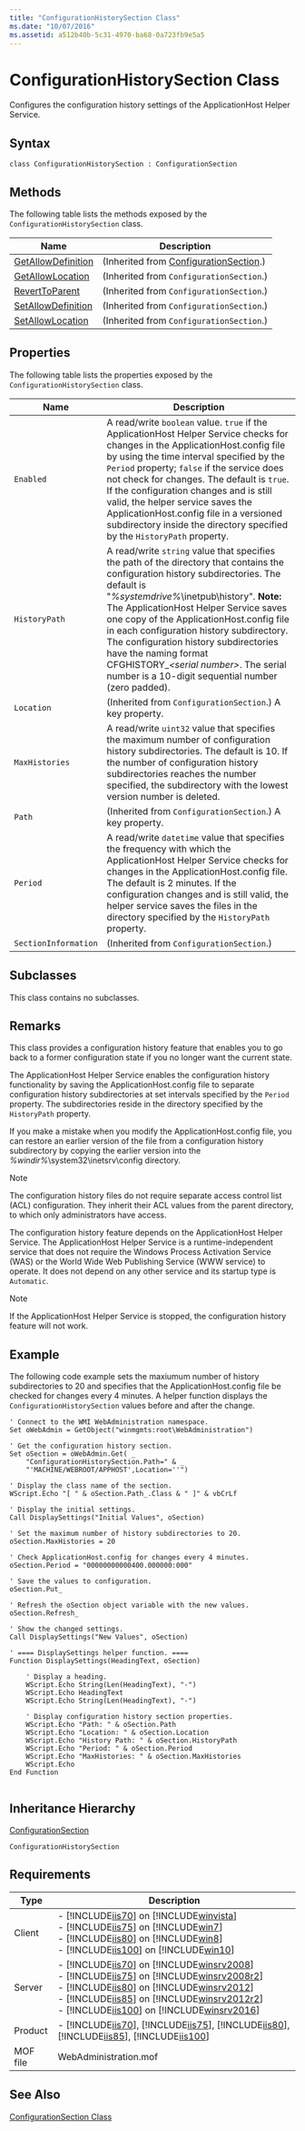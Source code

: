 ```yaml
---
title: "ConfigurationHistorySection Class"
ms.date: "10/07/2016"
ms.assetid: a512b40b-5c31-4970-ba68-0a723fb9e5a5
---
```

# ConfigurationHistorySection Class
Configures the configuration history settings of the ApplicationHost Helper Service.  
  
## Syntax  
  
```vbs  
class ConfigurationHistorySection : ConfigurationSection  
```  
  
## Methods  
 The following table lists the methods exposed by the `ConfigurationHistorySection` class.  
  
|Name|Description|  
|----------|-----------------|  
|[GetAllowDefinition](../wmi-provider/configurationsection-getallowdefinition-method.md)|(Inherited from [ConfigurationSection](../wmi-provider/configurationsection-class.md).)|  
|[GetAllowLocation](../wmi-provider/configurationsection-getallowlocation-method.md)|(Inherited from `ConfigurationSection`.)|  
|[RevertToParent](../wmi-provider/configurationsection-reverttoparent-method.md)|(Inherited from `ConfigurationSection`.)|  
|[SetAllowDefinition](../wmi-provider/configurationsection-setallowdefinition-method.md)|(Inherited from `ConfigurationSection`.)|  
|[SetAllowLocation](../wmi-provider/configurationsection-setallowlocation-method.md)|(Inherited from `ConfigurationSection`.)|  
  
## Properties  
 The following table lists the properties exposed by the `ConfigurationHistorySection` class.  
  
|Name|Description|  
|----------|-----------------|  
|`Enabled`|A read/write `boolean` value. `true` if the ApplicationHost Helper Service checks for changes in the ApplicationHost.config file by using the time interval specified by the `Period` property; `false` if the service does not check for changes. The default is `true`. If the configuration changes and is still valid, the helper service saves the ApplicationHost.config file in a versioned subdirectory inside the directory specified by the `HistoryPath` property.|  
|`HistoryPath`|A read/write `string` value that specifies the path of the directory that contains the configuration history subdirectories. The default is "*%systemdrive%*\inetpub\history". **Note:**  The ApplicationHost Helper Service saves one copy of the ApplicationHost.config file in each configuration history subdirectory. The configuration history subdirectories have the naming format CFGHISTORY_*\<serial number>*. The serial number is a 10-digit sequential number (zero padded).|  
|`Location`|(Inherited from `ConfigurationSection`.) A key property.|  
|`MaxHistories`|A read/write `uint32` value that specifies the maximum number of configuration history subdirectories. The default is 10. If the number of configuration history subdirectories reaches the number specified, the subdirectory with the lowest version number is deleted.|  
|`Path`|(Inherited from `ConfigurationSection`.) A key property.|  
|`Period`|A read/write `datetime` value that specifies the frequency with which the ApplicationHost Helper Service checks for changes in the ApplicationHost.config file. The default is 2 minutes. If the configuration changes and is still valid, the helper service saves the files in the directory specified by the `HistoryPath` property.|  
|`SectionInformation`|(Inherited from `ConfigurationSection`.)|  
  
## Subclasses  
 This class contains no subclasses.  
  
## Remarks  
 This class provides a configuration history feature that enables you to go back to a former configuration state if you no longer want the current state.  
  
 The ApplicationHost Helper Service enables the configuration history functionality by saving the ApplicationHost.config file to separate configuration history subdirectories at set intervals specified by the `Period` property. The subdirectories reside in the directory specified by the `HistoryPath` property.  
  
 If you make a mistake when you modify the ApplicationHost.config file, you can restore an earlier version of the file from a configuration history subdirectory by copying the earlier version into the *%windir%*\system32\inetsrv\config directory.  
  
> [!NOTE]
>  The configuration history files do not require separate access control list (ACL) configuration. They inherit their ACL values from the parent directory, to which only administrators have access.  
  
 The configuration history feature depends on the ApplicationHost Helper Service. The ApplicationHost Helper Service is a runtime-independent service that does not require the Windows Process Activation Service (WAS) or the World Wide Web Publishing Service (WWW service) to operate. It does not depend on any other service and its startup type is `Automatic`.  
  
> [!NOTE]
> If the ApplicationHost Helper Service is stopped, the configuration history feature will not work.  
  
## Example  
 The following code example sets the maxiumum number of history subdirectories to 20 and specifies that the ApplicationHost.config file be checked for changes every 4 minutes. A helper function displays the `ConfigurationHistorySection` values before and after the change.  
  
```  
' Connect to the WMI WebAdministration namespace.  
Set oWebAdmin = GetObject("winmgmts:root\WebAdministration")  
  
' Get the configuration history section.  
Set oSection = oWebAdmin.Get( _  
    "ConfigurationHistorySection.Path=" & _  
    "'MACHINE/WEBROOT/APPHOST',Location=''")  
  
' Display the class name of the section.  
WScript.Echo "[ " & oSection.Path_.Class & " ]" & vbCrLf  
  
' Display the initial settings.  
Call DisplaySettings("Initial Values", oSection)  
  
' Set the maximum number of history subdirectories to 20.  
oSection.MaxHistories = 20  
  
' Check ApplicationHost.config for changes every 4 minutes.  
oSection.Period = "00000000000400.000000:000"  
  
' Save the values to configuration.  
oSection.Put_  
  
' Refresh the oSection object variable with the new values.  
oSection.Refresh_  
  
' Show the changed settings.  
Call DisplaySettings("New Values", oSection)  
  
' ==== DisplaySettings helper function. ====  
Function DisplaySettings(HeadingText, oSection)  
  
    ' Display a heading.  
    WScript.Echo String(Len(HeadingText), "-")  
    WScript.Echo HeadingText  
    WScript.Echo String(Len(HeadingText), "-")  
  
    ' Display configuration history section properties.  
    WScript.Echo "Path: " & oSection.Path  
    WScript.Echo "Location: " & oSection.Location  
    WScript.Echo "History Path: " & oSection.HistoryPath  
    WScript.Echo "Period: " & oSection.Period  
    WScript.Echo "MaxHistories: " & oSection.MaxHistories  
    WScript.Echo  
End Function  
  
```  
  
## Inheritance Hierarchy  
 [ConfigurationSection](../wmi-provider/configurationsection-class.md)  
  
 `ConfigurationHistorySection`  
  
## Requirements  
  
|Type|Description|  
|----------|-----------------|  
|Client|-   [!INCLUDE[iis70](../wmi-provider/includes/iis70-md.md)] on [!INCLUDE[winvista](../wmi-provider/includes/winvista-md.md)]<br />-   [!INCLUDE[iis75](../wmi-provider/includes/iis75-md.md)] on [!INCLUDE[win7](../wmi-provider/includes/win7-md.md)]<br />-   [!INCLUDE[iis80](../wmi-provider/includes/iis80-md.md)] on [!INCLUDE[win8](../wmi-provider/includes/win8-md.md)]<br />-   [!INCLUDE[iis100](../wmi-provider/includes/iis100-md.md)] on [!INCLUDE[win10](../wmi-provider/includes/win10-md.md)]|  
|Server|-   [!INCLUDE[iis70](../wmi-provider/includes/iis70-md.md)] on [!INCLUDE[winsrv2008](../wmi-provider/includes/winsrv2008-md.md)]<br />-   [!INCLUDE[iis75](../wmi-provider/includes/iis75-md.md)] on [!INCLUDE[winsrv2008r2](../wmi-provider/includes/winsrv2008r2-md.md)]<br />-   [!INCLUDE[iis80](../wmi-provider/includes/iis80-md.md)] on [!INCLUDE[winsrv2012](../wmi-provider/includes/winsrv2012-md.md)]<br />-   [!INCLUDE[iis85](../wmi-provider/includes/iis85-md.md)] on [!INCLUDE[winsrv2012r2](../wmi-provider/includes/winsrv2012r2-md.md)]<br />-   [!INCLUDE[iis100](../wmi-provider/includes/iis100-md.md)] on [!INCLUDE[winsrv2016](../wmi-provider/includes/winsrv2016-md.md)]|  
|Product|-   [!INCLUDE[iis70](../wmi-provider/includes/iis70-md.md)], [!INCLUDE[iis75](../wmi-provider/includes/iis75-md.md)], [!INCLUDE[iis80](../wmi-provider/includes/iis80-md.md)], [!INCLUDE[iis85](../wmi-provider/includes/iis85-md.md)], [!INCLUDE[iis100](../wmi-provider/includes/iis100-md.md)]|  
|MOF file|WebAdministration.mof|  
  
## See Also  
 [ConfigurationSection Class](../wmi-provider/configurationsection-class.md)
